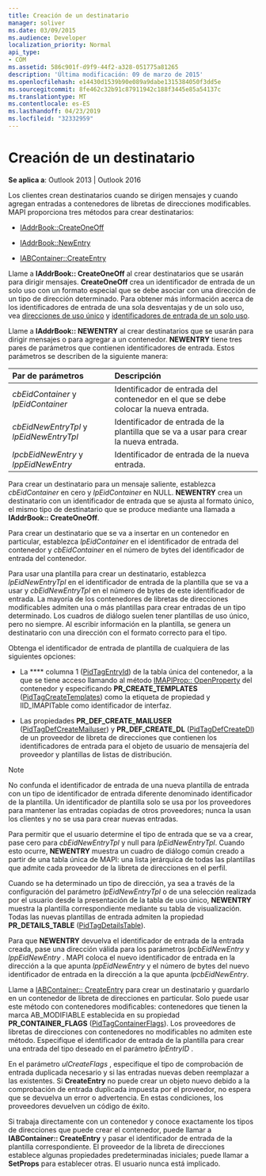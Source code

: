 ```yaml
---
title: Creación de un destinatario
manager: soliver
ms.date: 03/09/2015
ms.audience: Developer
localization_priority: Normal
api_type:
- COM
ms.assetid: 586c901f-d9f9-44f2-a328-051775a81265
description: 'Última modificación: 09 de marzo de 2015'
ms.openlocfilehash: e14430d1539b90e089a9dabe1315384050f3dd5e
ms.sourcegitcommit: 8fe462c32b91c87911942c188f3445e85a54137c
ms.translationtype: MT
ms.contentlocale: es-ES
ms.lasthandoff: 04/23/2019
ms.locfileid: "32332959"
---
```

# <a name="creating-a-recipient"></a>Creación de un destinatario

  
  
**Se aplica a**: Outlook 2013 | Outlook 2016 
  
Los clientes crean destinatarios cuando se dirigen mensajes y cuando agregan entradas a contenedores de libretas de direcciones modificables. MAPI proporciona tres métodos para crear destinatarios:
  
- [IAddrBook::CreateOneOff](iaddrbook-createoneoff.md)
    
- [IAddrBook::NewEntry](iaddrbook-newentry.md)
    
- [IABContainer::CreateEntry](iabcontainer-createentry.md)
    
Llame a **IAddrBook:: CreateOneOff** al crear destinatarios que se usarán para dirigir mensajes. **CreateOneOff** crea un identificador de entrada de un solo uso con un formato especial que se debe asociar con una dirección de un tipo de dirección determinado. Para obtener más información acerca de los identificadores de entrada de una sola desventajas y de un solo uso, vea [direcciones de uso único](one-off-addresses.md) y [identificadores de entrada de un solo uso](one-off-entry-identifiers.md).
  
Llame a **IAddrBook:: NEWENTRY** al crear destinatarios que se usarán para dirigir mensajes o para agregar a un contenedor. **NEWENTRY** tiene tres pares de parámetros que contienen identificadores de entrada. Estos parámetros se describen de la siguiente manera: 
  
|**Par de parámetros**|**Descripción**|
|:-----|:-----|
| _cbEidContainer_ y _lpEidContainer_ <br/> |Identificador de entrada del contenedor en el que se debe colocar la nueva entrada.  <br/> |
| _cbEidNewEntryTpl_ y _lpEidNewEntryTpl_ <br/> |Identificador de entrada de la plantilla que se va a usar para crear la nueva entrada.  <br/> |
| _lpcbEidNewEntry_ y _lppEidNewEntry_ <br/> |Identificador de entrada de la nueva entrada.  <br/> |
   
Para crear un destinatario para un mensaje saliente, establezca _cbEidContainer_ en cero y _lpEidContainer_ en NULL. **NEWENTRY** crea un destinatario con un identificador de entrada que se ajusta al formato único, el mismo tipo de destinatario que se produce mediante una llamada a **IAddrBook:: CreateOneOff**. 
  
Para crear un destinatario que se va a insertar en un contenedor en particular, establezca _lpEidContainer_ en el identificador de entrada del contenedor y _cbEidContainer_ en el número de bytes del identificador de entrada del contenedor. 
  
Para usar una plantilla para crear un destinatario, establezca _lpEidNewEntryTpl_ en el identificador de entrada de la plantilla que se va a usar y _cbEidNewEntryTpl_ en el número de bytes de este identificador de entrada. La mayoría de los contenedores de libretas de direcciones modificables admiten una o más plantillas para crear entradas de un tipo determinado. Los cuadros de diálogo suelen tener plantillas de uso único, pero no siempre. Al escribir información en la plantilla, se genera un destinatario con una dirección con el formato correcto para el tipo. 
  
Obtenga el identificador de entrada de plantilla de cualquiera de las siguientes opciones:
  
- La **** columna 1 ([PidTagEntryId](pidtagentryid-canonical-property.md)) de la tabla única del contenedor, a la que se tiene acceso llamando al método [IMAPIProp:: OpenProperty](imapiprop-openproperty.md) del contenedor y especificando **PR_CREATE_TEMPLATES** ([PidTagCreateTemplates](pidtagcreatetemplates-canonical-property.md)) como la etiqueta de propiedad y IID_IMAPITable como identificador de interfaz. 
    
- Las propiedades **PR_DEF_CREATE_MAILUSER** ([PidTagDefCreateMailuser](pidtagdefcreatemailuser-canonical-property.md)) y **PR_DEF_CREATE_DL** ([PidTagDefCreateDl](pidtagdefcreatedl-canonical-property.md)) de un proveedor de libreta de direcciones que contienen los identificadores de entrada para el objeto de usuario de mensajería del proveedor y plantillas de listas de distribución. 
    
> [!NOTE]
> No confunda el identificador de entrada de una nueva plantilla de entrada con un tipo de identificador de entrada diferente denominado identificador de la plantilla. Un identificador de plantilla solo se usa por los proveedores para mantener las entradas copiadas de otros proveedores; nunca la usan los clientes y no se usa para crear nuevas entradas. 
  
Para permitir que el usuario determine el tipo de entrada que se va a crear, pase cero para _cbEidNewEntryTpl_ y null para _lpEidNewEntryTpl_. Cuando esto ocurre, **NEWENTRY** muestra un cuadro de diálogo común creado a partir de una tabla única de MAPI: una lista jerárquica de todas las plantillas que admite cada proveedor de la libreta de direcciones en el perfil. 
  
Cuando se ha determinado un tipo de dirección, ya sea a través de la configuración del parámetro _lpEidNewEntryTpl_ o de una selección realizada por el usuario desde la presentación de la tabla de uso único, **NEWENTRY** muestra la plantilla correspondiente mediante su tabla de visualización. Todas las nuevas plantillas de entrada admiten la propiedad **PR_DETAILS_TABLE** ([PidTagDetailsTable](pidtagdetailstable-canonical-property.md)). 
  
Para que **NEWENTRY** devuelva el identificador de entrada de la entrada creada, pase una dirección válida para los parámetros _lpcbEidNewEntry_ y _lppEidNewEntry_ . MAPI coloca el nuevo identificador de entrada en la dirección a la que apunta _lppEidNewEntry_ y el número de bytes del nuevo identificador de entrada en la dirección a la que apunta _lpcbEidNewEntry_.
  
Llame a [IABContainer:: CreateEntry](iabcontainer-createentry.md) para crear un destinatario y guardarlo en un contenedor de libreta de direcciones en particular. Solo puede usar este método con contenedores modificables: contenedores que tienen la marca AB_MODIFIABLE establecida en su propiedad **PR_CONTAINER_FLAGS** ([PidTagContainerFlags](pidtagcontainerflags-canonical-property.md)). Los proveedores de libretas de direcciones con contenedores no modificables no admiten este método. Especifique el identificador de entrada de la plantilla para crear una entrada del tipo deseado en el parámetro _lpEntryID_ . 
  
En el parámetro _ulCreateFlags_ , especifique el tipo de comprobación de entrada duplicada necesario y si las entradas nuevas deben reemplazar a las existentes. Si **CreateEntry** no puede crear un objeto nuevo debido a la comprobación de entrada duplicada impuesta por el proveedor, no espera que se devuelva un error o advertencia. En estas condiciones, los proveedores devuelven un código de éxito. 
  
Si trabaja directamente con un contenedor y conoce exactamente los tipos de direcciones que puede crear el contenedor, puede llamar a **IABContainer:: CreateEntry** y pasar el identificador de entrada de la plantilla correspondiente. El proveedor de la libreta de direcciones establece algunas propiedades predeterminadas iniciales; puede llamar a **SetProps** para establecer otras. El usuario nunca está implicado. 
  

